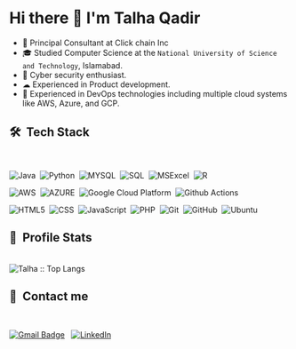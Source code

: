 # Hi there 👋 I'm Talha Qadir
- 🤔    Principal Consultant at Click chain Inc
- 🎓    Studied Computer Science at the `National University of Science and Technology`, Islamabad.
- 🔭    Cyber security enthusiast.
- ☁     Experienced in Product development.
- 🌱    Experienced in DevOps technologies including multiple cloud systems like AWS, Azure, and GCP. 
## 🛠 &nbsp;Tech Stack
<br>

![Java](https://img.shields.io/badge/Java-f89820)&nbsp;
![Python](https://img.shields.io/badge/Python-14354C?style=logo=python&logoColor=white)&nbsp;
![MYSQL](https://img.shields.io/badge/MySQL-00000F)&nbsp;
![SQL](https://img.shields.io/badge/-Docker-46a2f1?style=flat-square&logo=docker&logoColor=white)&nbsp;
![MSExcel](https://img.shields.io/badge/Microsoft_Excel-217346)&nbsp;
![R](https://img.shields.io/badge/R-276DC3)&nbsp;


![AWS](https://img.shields.io/badge/AWS-FF9900?logo=amazonaws)&nbsp;
![AZURE](https://img.shields.io/badge/AZURE-008AD7?logo=microsoftazure)&nbsp;
![Google Cloud Platform](https://img.shields.io/badge/-Google_Cloud_Platform-1a73e8?style=flat-square&logo=google-cloud&logoColor=white")&nbsp;
![Github Actions](https://img.shields.io/badge/-Github_Actions-2088FF?style=flat-square&logo=github-actions&logoColor=white)


![HTML5](https://img.shields.io/badge/HTML5-E34F26?)&nbsp;
![CSS](https://img.shields.io/badge/CSS-239120)&nbsp;
![JavaScript](https://img.shields.io/badge/JavaScript-323330)&nbsp;
![PHP](https://img.shields.io/badge/PHP-777BB4)&nbsp;
![Git](https://img.shields.io/badge/Git-F05032)&nbsp;
![GitHub](https://img.shields.io/badge/GitHub-100000)&nbsp;
![Ubuntu](https://img.shields.io/badge/Ubuntu-E95420)&nbsp;

## 🔰 &nbsp;Profile Stats
<br>
<img src="https://github-readme-stats.vercel.app/api/top-langs/?username=mtalhaqadir779&langs_count=8&theme=tokyonight&layout=compact" alt="Talha :: Top Langs" />

## 🔰 &nbsp;Contact me
<br>

[![Gmail Badge](https://img.shields.io/badge/gmail-c14438?&style=for-the-badge&logo=Gmail&logoColor=white&link=mailto:m.talha.qadir779@gmail.com)](mailto:m.talha.qadir779@gmail.com) &nbsp;
[![LinkedIn](https://img.shields.io/badge/Linkedin-%230077B5.svg?&style=for-the-badge&logo=linkedin&logoColor=white)](https://www.linkedin.com/in/talha-qadir-627b5816b)

